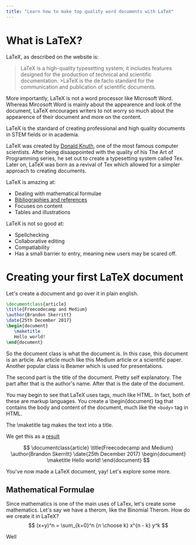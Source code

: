 ```yaml
---
title: "Learn how to make top quality word documents with LaTeX"
---
```


# What is LaTeX?

LaTeX, as described on the website is:
>LaTeX is a high-quality typesetting system; it includes features designed for the production of technical and scientific documentation. >LaTeX is the de facto standard for the communication and publication of scientific documents. 

More importantly, LaTeX is not a word processor like Microsoft Word. Whereas Mircosoft Word is mainly about the appearence and look of the document, LaTeX encourages writers to not worry so much about the appearence of their document and more on the content.

LaTeX is the standard of creating professional and high quality documents in STEM fields or in academia. 

LaTeX was created by [Donald Knuth](https://en.wikipedia.org/wiki/Donald_knuth), one of the most famous computer scientists. After being disaappointed with the quality of his The Art of Programming series, he set out to create a typesetting system called Tex. Later on, LaTeX was born as a revival of Tex which allowed for a simpler approach to creating documents.

LaTeX is amazing at:
* Dealing with mathematical formulae
* [Bibliographies and references](https://www.sharelatex.com/learn/Bibliography_management_with_bibtex)
* Focuses on content
* Tables and illustrations

LaTeX is not so good at:
* Spellchecking
* Collaborative editing
* Compatiability
* Has a small barrier to entry, meaning new users may be scared off.

# Creating your first LaTeX document

Let's create a document and go over it in plain english.
```LaTeX
\documentclass{article}
\title{Freecodecamp and Medium}
\author{Brandon Skerritt}
\date{25th December 2017}
\begin{document}
   \maketitle
   Hello world!
\end{document}
```

So the document class is what the document is. In this case, this document is an article. An article much like this Medium article or a scientific paper. Another popular class is Beamer which is used for presentations.

The second part is the title of the document. Pretty self explanatory.
The part after that is the author's name.
After that is the date of the document.

You may begin to see that LaTeX uses tags, much like HTML. In fact, both of these are markup languages. You create a \begin{document} tag that contains the body and content of the document, much like the ```<body>``` tag in HTML.

The \maketitle tag makes the text into a title.

We get this as a [result](https://latexbase.com/d/1a925e91-60f4-4570-8511-580f422ee8c5)

$$
\documentclass{article}
\title{Freecodecamp and Medium}
\author{Brandon Skerritt}
\date{25th December 2017}
\begin{document}
   \maketitle
   Hello world!
\end{document}
$$

You've now made a LaTeX document, yay! Let's explore some more.

## Mathematical Formulae

Since mathematics is one of the main uses of LaTex, let's create some mathematics.
Let's say we have a therom, like the Binomial Therom. How do we create it in LaTeX?
$$ (x+y)^n = \sum_{k=0}^n {n \choose k} x^{n - k} y^k $$

Well
